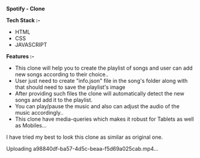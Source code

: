 **Spotify - Clone**

**Tech Stack :-**
- HTML
- CSS
- JAVASCRIPT

**Features :-**
  - This clone will help you to create the playlist of songs and user can add new songs according to their choice..
  - User just need to create "info.json" file in the song's folder along with that should need to save the playlist's image
  - After providing such files the clone will automatically detect the new songs and add it to the playlist.
  - You can play/pause the music and also can adjust the audio of the music accordingly..
  - This clone have media-queries which makes it robust for Tablets as well as Mobiles...

I have tried my best to look this clone as similar as original one.



Uploading a98840df-ba57-4d5c-beaa-f5d69a025cab.mp4…




